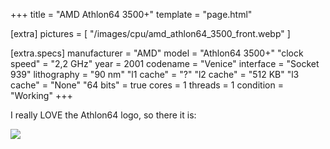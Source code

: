 +++
title     = "AMD Athlon64 3500+"
template  = "page.html"

[extra]
pictures  = [ "/images/cpu/amd_athlon64_3500_front.webp" ]

  [extra.specs]
  manufacturer  = "AMD"
  model         = "Athlon64 3500+"
  "clock speed" = "2,2 GHz"
  year          = 2001
  codename      = "Venice"
  interface     = "Socket 939"
  lithography   = "90 nm"
  "l1 cache"    = "?"
  "l2 cache"    = "512 KB"
  "l3 cache"    = "None"
  "64 bits"     = true
  cores         = 1
  threads       = 1
  condition     = "Working"
+++

I really LOVE the Athlon64 logo, so there it is:

<img src="/images/cpu/logo_athlon64.svg"/>
